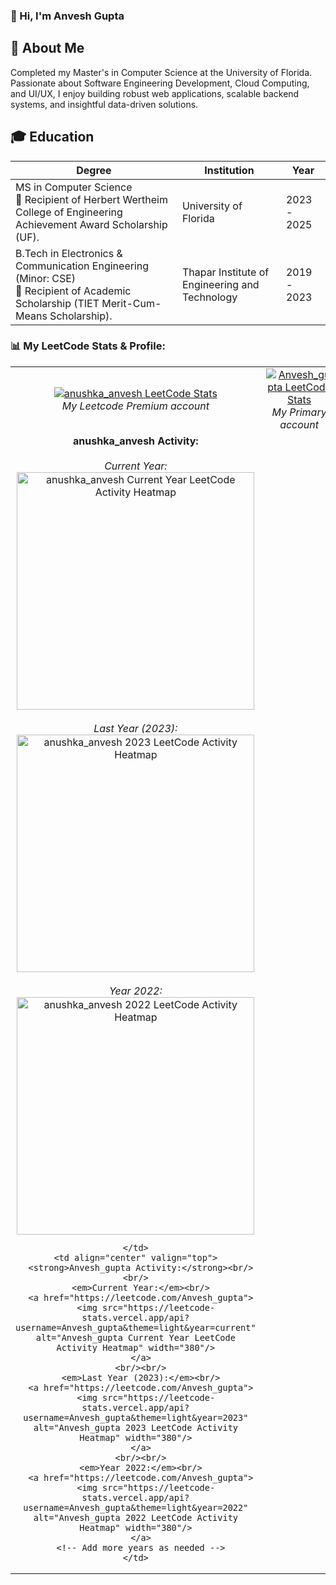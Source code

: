 

### 👋 Hi, I'm Anvesh Gupta

## 🚀 About Me
Completed my Master's in Computer Science at the University of Florida. Passionate about Software Engineering Development, Cloud Computing, and UI/UX, I enjoy building robust web applications, scalable backend systems, and insightful data-driven solutions.

## 🎓 Education
| Degree | Institution | Year | 
|--------|-------------|------------------|
| MS in Computer Science <br> 🏅 Recipient of Herbert Wertheim College of Engineering Achievement Award Scholarship (UF). | University of Florida | 2023  -  2025 | 
| B.Tech in Electronics & Communication Engineering (Minor: CSE) <br> 🏅 Recipient of Academic Scholarship (TIET Merit-Cum-Means Scholarship). | Thapar Institute of Engineering and Technology | 2019  -  2023 |
 


### 📊 My LeetCode Stats & Profile:

<table>
  <tr>
    <td align="center">
      <a href="https://leetcode.com/anushka_anvesh">
        <img src="https://leetcard.jacoblin.cool/anushka_anvesh" alt="anushka_anvesh LeetCode Stats" />
      </a>
      <br/>
      <em>My Leetcode Premium account</em>
    </td>
    <td align="center">
      <a href="https://leetcode.com/Anvesh_gupta">
        <img src="https://leetcard.jacoblin.cool/Anvesh_gupta" alt="Anvesh_gupta LeetCode Stats" />
      </a>
      <br/>
      <em>My Primary account</em>
    </td>
  </tr>
  <!-- New Row for Heatmaps -->
  <tr>
    <td align="center" valign="top">
      <strong>anushka_anvesh Activity:</strong><br/><br/>
      <em>Current Year:</em><br/>
      <a href="https://leetcode.com/anushka_anvesh">
        <img src="https://leetcode-stats.vercel.app/api?username=anushka_anvesh&theme=light&year=current" alt="anushka_anvesh Current Year LeetCode Activity Heatmap" width="380"/>
        <!-- Adjusted width for better fit, default might be too wide -->
      </a>
      <br/><br/>
      <em>Last Year (2023):</em><br/>
      <a href="https://leetcode.com/anushka_anvesh">
        <img src="https://leetcode-stats.vercel.app/api?username=anushka_anvesh&theme=light&year=2023" alt="anushka_anvesh 2023 LeetCode Activity Heatmap" width="380"/>
      </a>
      <br/><br/>
      <em>Year 2022:</em><br/>
      <a href="https://leetcode.com/anushka_anvesh">
        <img src="https://leetcode-stats.vercel.app/api?username=anushka_anvesh&theme=light&year=2022" alt="anushka_anvesh 2022 LeetCode Activity Heatmap" width="380"/>
      </a>
    
    </td>
    <td align="center" valign="top">
      <strong>Anvesh_gupta Activity:</strong><br/><br/>
      <em>Current Year:</em><br/>
      <a href="https://leetcode.com/Anvesh_gupta">
        <img src="https://leetcode-stats.vercel.app/api?username=Anvesh_gupta&theme=light&year=current" alt="Anvesh_gupta Current Year LeetCode Activity Heatmap" width="380"/>
      </a>
      <br/><br/>
      <em>Last Year (2023):</em><br/>
      <a href="https://leetcode.com/Anvesh_gupta">
        <img src="https://leetcode-stats.vercel.app/api?username=Anvesh_gupta&theme=light&year=2023" alt="Anvesh_gupta 2023 LeetCode Activity Heatmap" width="380"/>
      </a>
      <br/><br/>
      <em>Year 2022:</em><br/>
      <a href="https://leetcode.com/Anvesh_gupta">
        <img src="https://leetcode-stats.vercel.app/api?username=Anvesh_gupta&theme=light&year=2022" alt="Anvesh_gupta 2022 LeetCode Activity Heatmap" width="380"/>
      </a>
      <!-- Add more years as needed -->
    </td>
  </tr>
</table>
